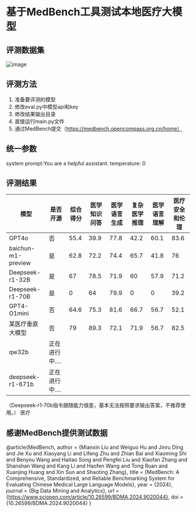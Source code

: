 # 基于MedBench工具测试本地医疗大模型
## 评测数据集
![image](https://github.com/user-attachments/assets/8d00f882-77f0-43a9-a367-9d6d48b4a582)

## 评测方法

1. 准备要评测的模型
2. 修改eval.py中模型api和key 
3. 修改结果输出目录
4. 直接运行main.py文件
5. 通过MedBench提交（https://medbench.opencompass.org.cn/home）

## 统一参数

system prompt:You are a helpful assistant.
temperature: 0

## 评测结果

| 模型               | 是否开源 | 综合得分 | 医学知识问答 | 医学语言生成 | 复杂医学推理 | 医学语言理解 | 医疗安全和伦理 |
| -------------------- | ---------- | ---------- | -------------- | -------------- | -------------- | -------------- | ---------------- |
| GPT4o              | 否       | 55.4     | 39.9         | 77.8         | 42.2         | 60.1         | 83.6           |
| baichun-m1-preview | 是       | 62.8     | 72.2         | 74.4         | 65.7         | 41.8         | 76             |
| Deepseek-r1-32B    | 是       | 67       | 78.5         | 71.9         | 60           | 57.9         | 71.2           |
|  Deepseek-r1-70B  |   是       |   0       |    64          |      79.9        |       0       |      0        |           39.2     |
|  GPT4-O1mini  | 否 |   64.6     |    75.3      |       81.6       |   66.7         |    56.7        |      52.1       |       
|  某医疗垂直大模型 | 否 |  79    |    89.3    |      72.1      |  71.9        |    56.7        |     82.5     |   82|  
|  qw32b | 正在进行中....|  
|  deepseek-r1-671b |正在进行中....|  





（Deepseek-r1-70b指令跟随能力很差，基本无法按照要求输出答案，不推荐使用。）
医疗



## 感谢MedBench提供测试数据

@article{MedBench, 
author = {Mianxin Liu and Weiguo Hu and Jinru Ding and Jie Xu and Xiaoyang Li and Lifeng Zhu and Zhian Bai and Xiaoming Shi and Benyou Wang and Haitao Song and Pengfei Liu and Xiaofan Zhang and Shanshan Wang and Kang Li and Haofen Wang and Tong Ruan and Xuanjing Huang and Xin Sun and Shaoting Zhang},
title = {MedBench: A Comprehensive, Standardized, and Reliable Benchmarking System for Evaluating Chinese Medical Large Language Models},
year = {2024},
journal = {Big Data Mining and Analytics},
url = {https://www.sciopen.com/article/10.26599/BDMA.2024.9020044},
doi = {10.26599/BDMA.2024.9020044}
}
